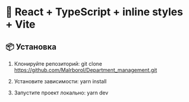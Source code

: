 # 🚀 React + TypeScript + inline styles + Vite

## 📦 Установка

1. Клонируйте репозиторий: git clone https://github.com/MalrboroI/Department_management.git
2. Установите зависимости: yarn install

3. Запустите проект локально: yarn dev
